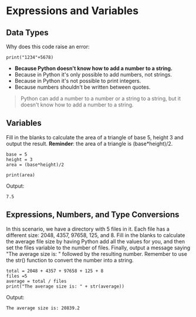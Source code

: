 # Expressions and Variables

## Data Types

Why does this code raise an error:

```
print("1234"+5678)
```

* **Because Python doesn't know how to add a number to a string.**
* Because in Python it's only possible to add numbers, not strings.
* Because in Python it's not possible to print integers.
* Because numbers shouldn't be written between quotes.

> Python can add a number to a number or a string to a string, but it doesn't know how to add a number to a string.

## Variables

Fill in the blanks to calculate the area of a triangle of base 5, height 3 and output the result. **Reminder**: the area of a triangle is (base*height)/2.

```
base = 5
height = 3
area = (base*height)/2

print(area)
```

Output:

```
7.5
```

## Expressions, Numbers, and Type Conversions

In this scenario, we have a directory with 5 files in it. Each file has a different size: 2048, 4357, 97658, 125, and 8. Fill in the blanks to calculate the average file size by having Python add all the values for you, and then set the files variable to the number of files. Finally, output a message saying "The average size is: " followed by the resulting number. Remember to use the str() function to convert the number into a string. 

```
total = 2048 + 4357 + 97658 + 125 + 8
files =5
average = total / files
print("The average size is: " + str(average))
```

Output:

```
The average size is: 20839.2
```